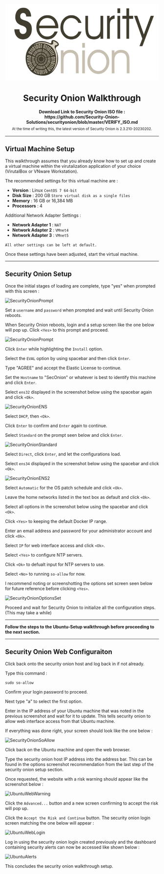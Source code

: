 <br><h1 align="center"><img height="250" src="../Images/SecurityOnionLogo.png" /><br><br> Security Onion Walkthrough</h1>

<p align="center">
  <b>Download Link to Security Onion ISO file : <br> https://github.com/Security-Onion-Solutions/securityonion/blob/master/VERIFY_ISO.md</b>
  <br>
  <sub>At the time of writing this, the latest version of Security Onion is 2.3.210-20230202.<sub>
</p>

---
## Virtual Machine Setup

This walkthrough assumes that you already know how to set up and create a virtual machine within the virutalization application of your choice (VirutalBox or VNware Workstation).
    
The recommended settings for this virtual machine are :

* **Version** : Linux `CentOS 7 64-bit`
* **Disk Size** : 200 GB `Store virtual disk as a single files`
* **Memory** : 16 GB or 16,384 MB
* **Processors** : 4

Additional Network Adapter Settings :

* **Network Adapter 1** : `NAT`
* **Network Adapter 2** : `VMnet4`
* **Network Adapter 3** : `VMnet5`

`All other settings can be left at default.`
    
Once these settings have been adjusted, start the virtual machine.
    
---
## Security Onion Setup

Once the initial stages of loading are complete, type "yes" when prompted with this screen :

![SecurityOnionPrompt](https://raw.github.com/Fazqix/Virtual-Home-Lab/master/Images/SecurityOnionPrompt.png)

Set a `username` and `password` when prompted and wait until Security Onion reboots.

When Security Onion reboots, login and a setup screen like the one below will pop up. Click `<Yes>` to this prompt and proceed.

![SecurityOnionPrompt](https://raw.github.com/Fazqix/Virtual-Home-Lab/master/Images/SecurityOnionPrompt.png)

Click `Enter` while highlighting the `Install` option.

Select the `EVAL` option by using spacebar and then click `Enter`.

Type "AGREE" and accept the Elastic License to continue.

Set the `Hostname` to "SecOnion" or whatever is best to identify this machine and click `Enter`.

Select `ens32` displayed in the screenshot below using the spacebar again and click `<Ok>`.

![SecurityOnionENS](https://raw.github.com/Fazqix/Virtual-Home-Lab/master/Images/SecurityOnionENS.png)

Select `DHCP`, then `<Ok>`.

Click `Enter` to confirm and `Enter` again to continue.

Select `Standard` on the prompt seen below and click `Enter`.

![SecurityOnionStandard](https://raw.github.com/Fazqix/Virtual-Home-Lab/master/Images/SecurityOnionStandard.png)

Select `Direct`, click `Enter`, and let the configurations load.

Select `ens34` displayed in the screenshot below using the spacebar and click `<Ok>`.

![SecurityOnionENS2](https://raw.github.com/Fazqix/Virtual-Home-Lab/master/Images/SecurityOnionENS2.png)

Select `Automatic` for the OS patch schedule and click `<Ok>`.

Leave the home networks listed in the text box as default and click `<Ok>`.

Select all options in the screenshot below using the spacebar and click `<Ok>`.

Click `<Yes>` to keeping the default Docker IP range.

Enter an email address and password for your administrator account and click `<Ok>`.

Select `IP` for web interface access and click `<Ok>`.

Select `<Yes>` to configure NTP servers.

Click `<Ok>` to defualt input for NTP servers to use.

Select `<No>` to running `so-allow` for now.

I recommend noting or screenshotting the options set screen seen below for future reference before clicking `<Yes>`.

![SecurityOnionOptionsSet](https://raw.github.com/Fazqix/Virtual-Home-Lab/master/Images/SecurityOnionOptions.png)

Proceed and wait for Security Onion to initialize all the configuration steps. (This may take a while)

---

**Follow the steps to the Ubuntu-Setup walkthrough before proceeding to the next section.**

---

## Security Onion Web Configuraiton

Click back onto the security onion host and log back in if not already.

Type this command :

```
sudo so-allow
```

Confirm your login password to proceed.

Next type "a" to select the first option.

Enter in the IP address of your Ubuntu machine that was noted in the previous screenshot and wait for it to update. This tells security onion to allow web interface access from that Ubuntu machine.

If everything was done right, your screen should look like the one below :

![SecurityOnionSoAllow](https://raw.github.com/Fazqix/Virtual-Home-Lab/master/Images/SecurityOnionSoAllow.png)

Click back on the Ubuntu machine and open the web browser.

Type the security onion host IP address into the address bar. This can be found in the options screenshot recommendation from the last step of the security onion setup section.

Once requested, the website with a risk warning should appear like the screenshot below :

![UbuntuWebWarning](https://raw.github.com/Fazqix/Virtual-Home-Lab/master/Images/UbuntuWebWarning.png)

Click the `Advanced...` button and a new screen confirming to accept the risk will pop up.

Click the `Accept the Risk and Continue` button. The security onion login screen matching the one below will appear :

![UbuntuWebLogin](https://raw.github.com/Fazqix/Virtual-Home-Lab/master/Images/UbuntuWebLogin.png)

Log in using the security onion login created previously and the dashboard containing security alerts can now be accessed like shown below :

![UbuntuAlerts](https://raw.github.com/Fazqix/Virtual-Home-Lab/master/Images/UbuntuAlerts.png)

This concludes the security onion walkthrough setup.
